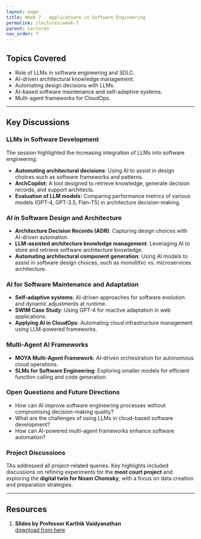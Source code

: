 ```yaml
---
layout: page
title: Week 7 - Applications in Software Engineering
permalink: /lectures/week-7
parent: Lectures
nav_order: 7
---
```


## Topics Covered  
- Role of LLMs in software engineering and SDLC.  
- AI-driven architectural knowledge management.  
- Automating design decisions with LLMs.  
- AI-based software maintenance and self-adaptive systems.  
- Multi-agent frameworks for CloudOps.  

---

## Key Discussions  

### LLMs in Software Development  
The session highlighted the increasing integration of LLMs into software engineering:  
- **Automating architectural decisions**: Using AI to assist in design choices such as software frameworks and patterns.  
- **ArchCopilot**: A tool designed to retrieve knowledge, generate decision records, and support architects.  
- **Evaluation of LLM models**: Comparing performance metrics of various models (GPT-4, GPT-3.5, Flan-T5) in architecture decision-making.  

### AI in Software Design and Architecture  
- **Architecture Decision Records (ADR)**: Capturing design choices with AI-driven automation.  
- **LLM-assisted architecture knowledge management**: Leveraging AI to store and retrieve software architecture knowledge.  
- **Automating architectural component generation**: Using AI models to assist in software design choices, such as monolithic vs. microservices architecture.  

### AI for Software Maintenance and Adaptation  
- **Self-adaptive systems**: AI-driven approaches for software evolution and dynamic adjustments at runtime.  
- **SWIM Case Study**: Using GPT-4 for reactive adaptation in web applications.  
- **Applying AI in CloudOps**: Automating cloud infrastructure management using LLM-powered frameworks.  

### Multi-Agent AI Frameworks  
- **MOYA Multi-Agent Framework**: AI-driven orchestration for autonomous cloud operations.  
- **SLMs for Software Engineering**: Exploring smaller models for efficient function calling and code generation.  

### Open Questions and Future Directions  
- How can AI improve software engineering processes without compromising decision-making quality?  
- What are the challenges of using LLMs in cloud-based software development?  
- How can AI-powered multi-agent frameworks enhance software automation?  

### Project Discussions
TAs addressed all project-related queries. Key highlights included discussions on refining experiments for the **moot court project** and exploring the **digital twin for Noam Chomsky**, with a focus on data creation and preparation strategies.

---

## Resources

1. **Slides by Professor Karthik Vaidyanathan**  
   [download from here](https://github.com/ApplicationsOfLanguageModels/course-website-S2025/blob/main/assets/%20slides/GenAI_SE_IIITH_Applications_LLM.pdf)

